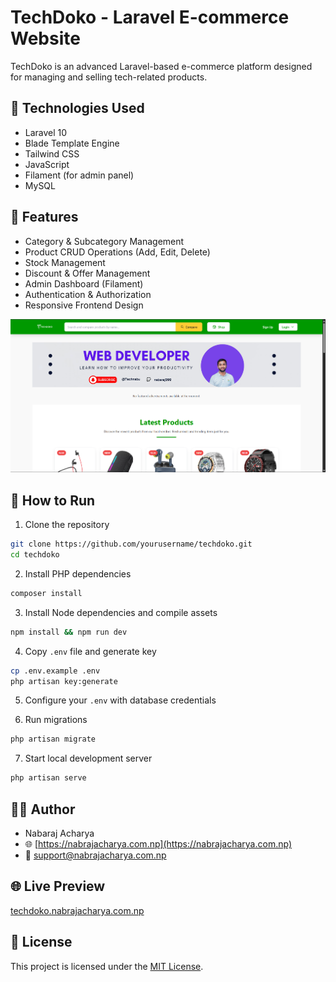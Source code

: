 
# TechDoko - Laravel E-commerce Website

TechDoko is an advanced Laravel-based e-commerce platform designed for managing and selling tech-related products.

## 🧰 Technologies Used

- Laravel 10
- Blade Template Engine
- Tailwind CSS
- JavaScript
- Filament (for admin panel)
- MySQL

## 📂 Features

- Category & Subcategory Management
- Product CRUD Operations (Add, Edit, Delete)
- Stock Management
- Discount & Offer Management
- Admin Dashboard (Filament)
- Authentication & Authorization
- Responsive Frontend Design

![alt text](image.png)


## 🚀 How to Run

1. Clone the repository

```bash
git clone https://github.com/yourusername/techdoko.git
cd techdoko
```

2. Install PHP dependencies

```bash
composer install
```

3. Install Node dependencies and compile assets

```bash
npm install && npm run dev
```

4. Copy `.env` file and generate key

```bash
cp .env.example .env
php artisan key:generate
```

5. Configure your `.env` with database credentials

6. Run migrations

```bash
php artisan migrate
```

7. Start local development server

```bash
php artisan serve
```

## 👨‍💻 Author

- Nabaraj Acharya  
- 🌐 [https://nabrajacharya.com.np](https://nabrajacharya.com.np)  
- 📧 support@nabrajacharya.com.np

## 🌐 Live Preview

[techdoko.nabrajacharya.com.np](https://techdoko.nabrajacharya.com.np)

## 📄 License

This project is licensed under the [MIT License](https://opensource.org/licenses/MIT).
